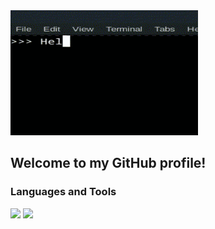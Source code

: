 <img src="https://github.com/Mytyai/mytyai/blob/main/assets/helloworld.gif" width="300" height="200">

## Welcome to my GitHub profile!

### Languages and Tools
<img src="https://img.shields.io/badge/Python-90EE90?style=for-the-badge&logo=python&logoColor=white&labelColor=black"/> <img src="https://img.shields.io/badge/MySQL-90EE90?style=for-the-badge&logo=mysql&logoColor=white&labelColor=black"/> 
